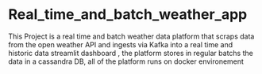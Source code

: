 # Real_time_and_batch_weather_app
This Project is a real time and batch weather data platform that scraps data from the open weather API and ingests via Kafka into a real time and historic data streamlit dashboard , the platform stores in regular batchs the data in a cassandra DB, all of the platform runs on docker environement 
